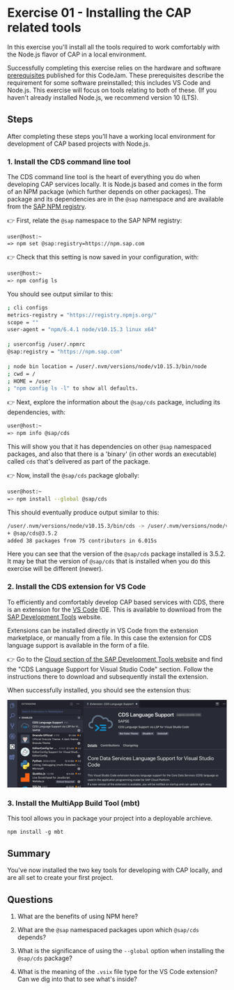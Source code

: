 # Exercise 01 - Installing the CAP related tools

In this exercise you'll install all the tools required to work comfortably with the Node.js flavor of CAP in a local environment.

Successfully completing this exercise relies on the hardware and software [prerequisites](../../prerequisites.md) published for this CodeJam. These prerequisites describe the requirement for some software preinstalled; this includes VS Code and Node.js. This exercise will focus on tools relating to both of these. (If you haven't already installed Node.js, we recommend version 10 (LTS).

## Steps

After completing these steps you'll have a working local environment for development of CAP based projects with Node.js.

### 1. Install the CDS command line tool

The CDS command line tool is the heart of everything you do when developing CAP services locally. It is Node.js based and comes in the form of an NPM package (which further depends on other packages). The package and its dependencies are in the `@sap` namespace and are available from the [SAP NPM registry](https://blogs.sap.com/2017/05/16/sap-npm-registry-launched-making-the-lives-of-node.js-developers-easier/).

:point_right: First, relate the `@sap` namespace to the SAP NPM registry:

```shell
user@host:~
=> npm set @sap:registry=https://npm.sap.com
```

:point_right: Check that this setting is now saved in your configuration, with:

```sh
user@host:~
=> npm config ls
```

You should see output similar to this:

```sh
; cli configs
metrics-registry = "https://registry.npmjs.org/"
scope = ""
user-agent = "npm/6.4.1 node/v10.15.3 linux x64"

; userconfig /user/.npmrc
@sap:registry = "https://npm.sap.com"

; node bin location = /user/.nvm/versions/node/v10.15.3/bin/node
; cwd = /
; HOME = /user
; "npm config ls -l" to show all defaults.
```

:point_right: Next, explore the information about the `@sap/cds` package, including its dependencies, with:

```sh
user@host:~
=> npm info @sap/cds
```

This will show you that it has dependencies on other `@sap` namespaced packages, and also that there is a 'binary' (in other words an executable) called `cds` that's delivered as part of the package.

:point_right: Now, install the `@sap/cds` package globally:

```sh
user@host:~
=> npm install --global @sap/cds
```

This should eventually produce output similar to this:

```sh
/user/.nvm/versions/node/v10.15.3/bin/cds -> /user/.nvm/versions/node/v10.15.3/lib/node_modules/@sap/cds/bin/cds.js
+ @sap/cds@3.5.2
added 38 packages from 75 contributors in 6.015s
```

Here you can see that the version of the `@sap/cds` package installed is 3.5.2. It may be that the version of `@sap/cds` that is installed when you do this exercise will be different (newer).

### 2. Install the CDS extension for VS Code

To efficiently and comfortably develop CAP based services with CDS, there is an extension for the [VS Code](https://code.visualstudio.com/) IDE. This is available to download from the [SAP Development Tools](https://tools.hana.ondemand.com/) website.

Extensions can be installed directly in VS Code from the extension marketplace, or manually from a file. In this case the extension for CDS language support is available in the form of a file.

:point_right: Go to the [Cloud section of the SAP Development Tools website](https://tools.hana.ondemand.com/#cloud) and find the "CDS Language Support for Visual Studio Code" section. Follow the instructions there to download and subsequently install the extension.

When successfully installed, you should see the extension thus:

![CDS Language Support extension installed in VS Code](vscode-extension.png)

### 3. Install the MultiApp Build Tool (mbt)
This tool allows you in package your project into a deployable archieve.
```
npm install -g mbt
```

## Summary

You've now installed the two key tools for developing with CAP locally, and are all set to create your first project.

## Questions

1. What are the benefits of using NPM here?

1. What are the `@sap` namespaced packages upon which `@sap/cds` depends?

1. What is the significance of using the `--global` option when installing the `@sap/cds` package?

1. What is the meaning of the `.vsix` file type for the VS Code extension? Can we dig into that to see what's inside?
